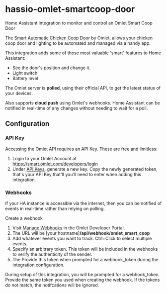 # hassio-omlet-smartcoop-door

Home Assistant integration to monitor and control an Omlet Smart Coop Door

The [Smart Automatic Chicken Coop Door](https://www.omlet.co.uk/smart-automatic-chicken-coop-door-opener/) by Omlet, allows your chicken coop door and lighting to be automated and managed via a handy app.

This integration adds some of those most valuable 'smart' features to Home Assistant:

- See the door's position and change it.
- Light switch
- Battery level

The Omlet server is **polled**, using their official API, to get the latest status of your devices.

Also supports **cloud push** using Omlet's webhooks. Home Assistant can be notified in real-time of any changes without needing to wait for a poll.

## Configuration

### API Key

Accessing the Omlet API requires an API Key. These are free and limitless:

1. Login to your Omlet Account at https://smart.omlet.com/developers/login
2. Under [API Keys](https://smart.omlet.com/developers/my/api-keys), generate a new key. Copy the newly generated token, that's your API Key that'll you'll need to enter when adding this integration.

### Webhooks

If your HA instance is accessible via the internet, then you can be notified of events in real-time rather than relying on polling.

Create a webhook

1. Visit [Manage Webhooks](https://smart.omlet.com/developers/my/webhooks) in the Omlet Developer Portal.
2. The URL will be [your hostname]**/api/webhook/omlet_smart_coop**
3. Add whatever events you want to track. Ctrl+Click to select multiple events.
4. Specify an arbitrary token. This token will be included in the webhooks to verify the authenticity of the sender.
5. The Provide this token when prompted for a webhook_token during the integration configuration.

During setup of this integration, you will be prompted for a webhook_token. Provide the same token you used when creating the webhook. If the tokens do not match, the notifcations will be ignored.

